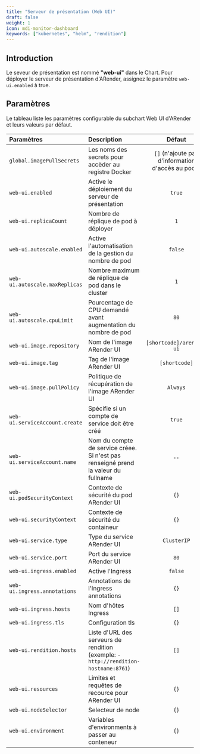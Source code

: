 ```yaml
---
title: "Serveur de présentation (Web UI)"
draft: false
weight: 1
icon: mdi-monitor-dashboard
keywords: ["kubernetes", "helm", "rendition"]
---
```


## Introduction

Le seveur de présentation est nommé **"web-ui"** dans le Chart. Pour déployer le serveur de présentation d'ARender, assignez le paramètre `web-ui.enabled` à true.

## Paramètres

Le tableau liste les paramètres configurable du subchart Web UI d'ARender et leurs valeurs par défaut.

| Paramètres                     | Description                                                                         |                      Défaut                       |
| :----------------------------- | :---------------------------------------------------------------------------------- | :-----------------------------------------------: |
| `global.imagePullSecrets`      | Les noms des secrets pour accèder au registre Docker                                | `[]` (n'ajoute pas d'information d'accès au pods) |
| `web-ui.enabled`               | Active le déploiement du serveur de présentation                                    |                      `true`                       |
| `web-ui.replicaCount`          | Nombre de réplique de pod à déployer                                                |                        `1`                        |
| `web-ui.autoscale.enabled`     | Active l'automatisation de la gestion du nombre de pod                              |                      `false`                      |
| `web-ui.autoscale.maxReplicas` | Nombre maximum de réplique de pod dans le cluster                                   |                        `1`                        |
| `web-ui.autoscale.cpuLimit`    | Pourcentage de CPU demandé avant augmentation du nombre de pod                      |                       `80`                        |
| `web-ui.image.repository`      | Nom de l'image ARender UI                                                           |    `[shortcode]/arender-ui`    |
| `web-ui.image.tag`             | Tag de l'image ARender UI                                                           |            `[shortcode]`              |
| `web-ui.image.pullPolicy`      | Politique de récupération de l'image ARender UI                                     |                     `Always`                      |
| `web-ui.serviceAccount.create` | Spécifie si un compte de service doit être créé                                     |                      `true`                       |
| `web-ui.serviceAccount.name`   | Nom du compte de service créee. Si n'est pas renseigné prend la valeur du fullname  |                       `''`                        |
| `web-ui.podSecurityContext`    | Contexte de sécurité du pod ARender UI                                              |                       `{}`                        |
| `web-ui.securityContext`       | Contexte de sécurité du containeur                                                  |                       `{}`                        |
| `web-ui.service.type`          | Type du service ARender UI                                                          |                    `ClusterIP`                    |
| `web-ui.service.port`          | Port du service ARender UI                                                          |                       `80`                        |
| `web-ui.ingress.enabled`       | Active l'Ingress                                                                    |                      `false`                      |
| `web-ui.ingress.annotations`   | Annotations de l'Ingress annotations                                                |                       `{}`                        |
| `web-ui.ingress.hosts`         | Nom d'hôtes Ingress                                                                 |                       `[]`                        |
| `web-ui.ingress.tls`           | Configuration tls                                                                   |                       `{}`                        |
| `web-ui.rendition.hosts`       | Liste d'URL des serveurs de rendition (exemple: `- http://rendition-hostname:8761`) |                       `[]`                        |
| `web-ui.resources`             | Limites et requêtes de recource pour ARender UI                                     |                       `{}`                        |
| `web-ui.nodeSelector`          | Selecteur de node                                                                   |                       `{}`                        |
| `web-ui.environment`           | Variables d'environments à passer au conteneur                                      |                       `{}`                        |
